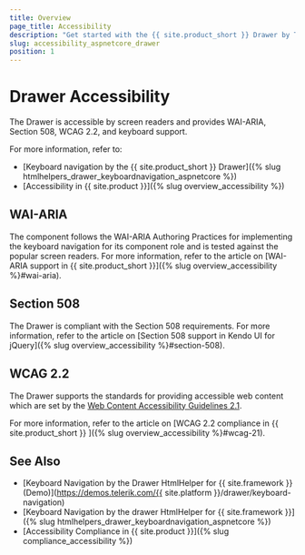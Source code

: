 ```yaml
---
title: Overview
page_title: Accessibility
description: "Get started with the {{ site.product_short }} Drawer by Telerik UI and learn about its accessibility support for WAI-ARIA, Section 508, and WCAG 2.2."
slug: accessibility_aspnetcore_drawer
position: 1
---
```


# Drawer Accessibility

The Drawer is accessible by screen readers and provides WAI-ARIA, Section 508, WCAG 2.2, and keyboard support.

For more information, refer to:
* [Keyboard navigation by the {{ site.product_short }} Drawer]({% slug htmlhelpers_drawer_keyboardnavigation_aspnetcore %})
* [Accessibility in {{ site.product }}]({% slug overview_accessibility %})

## WAI-ARIA

The component follows the WAI-ARIA Authoring Practices for implementing the keyboard navigation for its component role and is tested against the popular screen readers. For more information, refer to the article on [WAI-ARIA support in {{ site.product_short }}]({% slug overview_accessibility %}#wai-aria).

## Section 508

The Drawer is compliant with the Section 508 requirements. For more information, refer to the article on [Section 508 support in Kendo UI for jQuery]({% slug overview_accessibility %}#section-508).

## WCAG 2.2

The Drawer supports the standards for providing accessible web content which are set by the [Web Content Accessibility Guidelines 2.1](https://www.w3.org/TR/WCAG/).

For more information, refer to the article on [WCAG 2.2 compliance in {{ site.product_short }} ]({% slug overview_accessibility %}#wcag-21).

## See Also

* [Keyboard Navigation by the Drawer HtmlHelper for {{ site.framework }} (Demo)](https://demos.telerik.com/{{ site.platform }}/drawer/keyboard-navigation)
* [Keyboard Navigation by the drawer HtmlHelper for {{ site.framework }}]({% slug htmlhelpers_drawer_keyboardnavigation_aspnetcore %})
* [Accessibility Compliance in {{ site.product }}]({% slug compliance_accessibility %})
